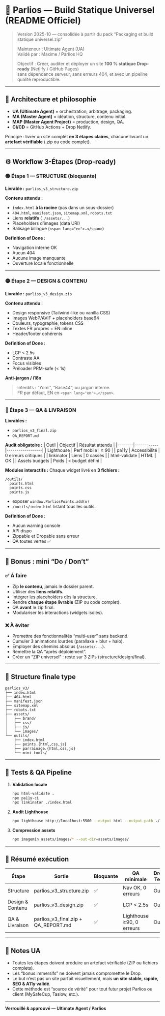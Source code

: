 # 🧱 Parlios — Build Statique Universel (README Officiel)

> Version 2025-10 — consolidée à partir du pack “Packaging et build statique universel.zip”
>  
> Mainteneur : Ultimate Agent (UA)  
> Validé par : Maxime / Parlios HQ  
>  
> Objectif : Créer, auditer et déployer un site **100 % statique Drop-ready** (Netlify / GitHub Pages)  
> sans dépendance serveur, sans erreurs 404, et avec un pipeline qualité reproductible.

---

## 🧭 Architecture et philosophie

- **UA (Ultimate Agent)** = orchestration, arbitrage, packaging.  
- **MA (Master Agent)** = idéation, structure, contenu initial.  
- **MAP (Master Agent Project)** = production, design, QA.  
- **CI/CD** = GitHub Actions + Drop Netlify.  

Principe : livrer un site complet **en 3 étapes claires**, chacune livrant un **artefact vérifiable** (.zip ou code complet).

---

## ⚙️ Workflow 3-Étapes (Drop-ready)

### 🟢 Étape 1 — STRUCTURE (bloquante)

**Livrable :** `parlios_v3_structure.zip`

**Contenu attendu :**
- `index.html` **à la racine** (pas dans un sous-dossier)
- `404.html`, `manifest.json`, `sitemap.xml`, `robots.txt`
- Liens **relatifs** (`./assets/...`)
- Placeholders d’images (data URI)
- Balisage bilingue (`<span lang="en">…</span>`)

**Definition of Done :**
- Navigation interne OK  
- Aucun 404  
- Aucune image manquante  
- Ouverture locale fonctionnelle

---

### 🟡 Étape 2 — DESIGN & CONTENU

**Livrable :** `parlios_v3_design.zip`

**Contenu attendu :**
- Design responsive (Tailwind-like ou vanilla CSS)
- Images WebP/AVIF + placeholders base64
- Couleurs, typographie, tokens CSS
- Textes FR propres + EN inline
- Header/footer cohérents

**Definition of Done :**
- LCP < 2.5s  
- Contraste AA  
- Focus visibles  
- Préloader PRM-safe (< 1s)

**Anti-jargon / i18n**
> Interdits : “Yomi”, “Base44”, ou jargon interne.  
> FR par défaut, EN en `<span lang="en">…</span>`.

---

### 🔵 Étape 3 — QA & LIVRAISON

**Livrables :**  
- `parlios_v3_final.zip`  
- `QA_REPORT.md`

**Audit obligatoire :**
| Outil | Objectif | Résultat attendu |
|--------|------------|------------------|
| Lighthouse | Perf mobile | ≥ 90 |
| pa11y | Accessibilité | 0 erreurs critiques |
| linkinator | Liens | 0 cassés |
| html-validate | HTML | OK |
| Assets budgets | Poids | < budget défini |

**Modules interactifs :**
Chaque widget livré en **3 fichiers :**
```
/outils/
  points.html
  points.css
  points.js
```
+ exposer `window.ParliosPoints.add(n)`  
+ `/outils/index.html` listant tous les outils.

**Definition of Done :**
- Aucun warning console  
- API dispo  
- Zippable et Dropable sans erreur  
- QA toutes vertes ✅

---

## 🚀 Bonus : mini “Do / Don’t”

### ✅ À faire
- Zip **le contenu**, jamais le dossier parent.  
- Utiliser des **liens relatifs**.  
- Intégrer les placeholders dès la structure.  
- Rendre **chaque étape livrable** (ZIP ou code complet).  
- QA **avant** le zip final.  
- Modulariser les interactions (widgets isolés).  

### ❌ À éviter
- Promettre des fonctionnalités “multi-user” sans backend.  
- Cumuler 3 animations lourdes (parallaxe + blur + halo).  
- Employer des chemins absolus (`/assets/...`).  
- Remettre la QA “après déploiement”.  
- Créer un “ZIP universel” : reste sur 3 ZIPs (structure/design/final).  

---

## 🧩 Structure finale type

```
parlios_v3/
├── index.html
├── 404.html
├── manifest.json
├── sitemap.xml
├── robots.txt
├── assets/
│   ├── brand/
│   ├── css/
│   ├── js/
│   └── images/
└── outils/
    ├── index.html
    ├── points.{html,css,js}
    ├── parrainage.{html,css,js}
    └── mini-tools/
```

---

## 🧰 Tests & QA Pipeline

1. **Validation locale**
   ```bash
   npx html-validate .
   npx pa11y-ci
   npx linkinator ./index.html
   ```
2. **Audit Lighthouse**
   ```bash
   npx lighthouse http://localhost:5500 --output html --output-path ./QA_REPORT.html
   ```
3. **Compression assets**
   ```bash
   npx imagemin assets/images/* --out-dir=assets/images/
   ```

---

## 📜 Résumé exécution

| Étape | Sortie | Bloquante | QA minimale | Drop Test |
|--------|---------|------------|---------------|------------|
| Structure | parlios_v3_structure.zip | ✅ | Nav OK, 0 erreurs | Oui |
| Design & Contenu | parlios_v3_design.zip | ✅ | LCP < 2.5s | Oui |
| QA & Livraison | parlios_v3_final.zip + QA_REPORT.md | ✅ | Lighthouse ≥90, 0 erreurs | Oui |

---

## 🧠 Notes UA
- Toutes les étapes doivent produire un artefact vérifiable (ZIP ou fichiers complets).  
- Les “bonus immersifs” ne doivent jamais compromettre le Drop.  
- Le but n’est pas un site parfait visuellement, mais **un site stable, rapide, SEO & A11y validé**.  
- Cette méthode est “source de vérité” pour tout futur projet Parlios ou client (MySafeCup, Taslow, etc.).

---

**Verrouillé & approuvé — Ultimate Agent / Parlios**
